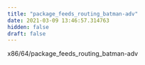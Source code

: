 ```yaml
---
title: "package_feeds_routing_batman-adv"
date: 2021-03-09 13:46:57.314763
hidden: false
draft: false
---
```


x86/64/package_feeds_routing_batman-adv

